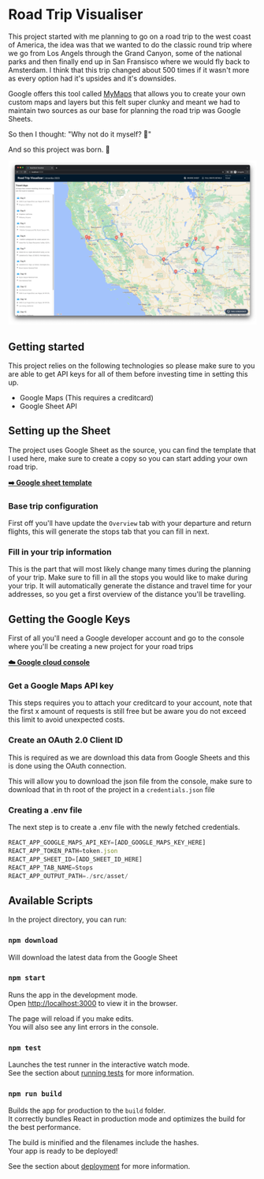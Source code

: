 # Road Trip Visualiser
This project started with me planning to go on a road trip to the west coast of America, the 
idea was that we wanted to do the classic round trip where we go from Los Angels through 
the Grand Canyon, some of the national parks and then finally end up in San Fransisco where 
we would fly back to Amsterdam. I think that this trip changed about 500 times if it wasn't 
more as every option had it's upsides and it's downsides. 

Google offers this tool called [MyMaps](https://www.google.com/maps/d/u/0/?hl=nl) that 
allows you to create your own custom maps and layers but this felt super clunky and meant 
we had to maintain two sources as our base for planning the road trip was Google Sheets.

So then I thought: "Why not do it myself? 🤔" 

And so this project was born. 💪

![Alt text](/screenshot.webp?raw=true "Screenshot of the Road Trip Visualizer")


## Getting started
This project relies on the following technologies so please make sure to you are able to get API keys for all of them before investing time in setting this up.

- Google Maps (This requires a creditcard)
- Google Sheet API

## Setting up the Sheet
The project uses Google Sheet as the source, you can find the template that I used here, make sure to create a copy so 
you can start adding your own road trip.

**[➡️ Google sheet template](https://docs.google.com/spreadsheets/d/1vx0FWu5zmdzHatcLx4ZkxGPp4sdbuDkPIDovCp1lei8/edit?usp=sharing)**

### Base trip configuration
First off you'll have update the `Overview` tab with your departure and return flights, this will generate the stops 
tab that you can fill in next. 

### Fill in your trip information
This is the part that will most likely change many times during the planning of your trip. Make sure to fill in all the 
stops you would like to make during your trip. It will automatically generate the distance and travel time for your 
addresses, so you get a first overview of the distance you'll be travelling.

## Getting the Google Keys
First of all you'll need a Google developer account and go to the console where you'll be creating a new project for your road trips

**[☁️ Google cloud console](https://console.cloud.google.com/)**

### Get a Google Maps API key
This steps requires you to attach your creditcard to your account, note that the first x amount of requests is still 
free but be aware you do not exceed this limit to avoid unexpected costs.

### Create an OAuth 2.0 Client ID
This is required as we are download this data from Google Sheets and this is done using the OAuth connection.

This will allow you to download the json file from the console, make sure to download that in th root of the 
project in a `credentials.json` file

### Creating a .env file
The next step is to create a .env file with the newly fetched credentials.

```javascript
REACT_APP_GOOGLE_MAPS_API_KEY=[ADD_GOOGLE_MAPS_KEY_HERE]
REACT_APP_TOKEN_PATH=token.json
REACT_APP_SHEET_ID=[ADD_SHEET_ID_HERE]
REACT_APP_TAB_NAME=Stops
REACT_APP_OUTPUT_PATH=./src/asset/
```

## Available Scripts

In the project directory, you can run:

### `npm download`

Will download the latest data from the Google Sheet

### `npm start`

Runs the app in the development mode.\
Open [http://localhost:3000](http://localhost:3000) to view it in the browser.

The page will reload if you make edits.\
You will also see any lint errors in the console.

### `npm test`

Launches the test runner in the interactive watch mode.\
See the section about [running tests](https://facebook.github.io/create-react-app/docs/running-tests) for more information.

### `npm run build`

Builds the app for production to the `build` folder.\
It correctly bundles React in production mode and optimizes the build for the best performance.

The build is minified and the filenames include the hashes.\
Your app is ready to be deployed!

See the section about [deployment](https://facebook.github.io/create-react-app/docs/deployment) for more information.